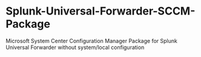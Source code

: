 # Splunk-Universal-Forwarder-SCCM-Package
Microsoft System Center Configuration Manager Package for Splunk Universal Forwarder without system/local configuration
